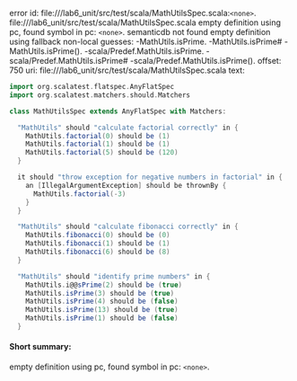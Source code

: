 error id: file://<WORKSPACE>/lab6_unit/src/test/scala/MathUtilsSpec.scala:`<none>`.
file://<WORKSPACE>/lab6_unit/src/test/scala/MathUtilsSpec.scala
empty definition using pc, found symbol in pc: `<none>`.
semanticdb not found
empty definition using fallback
non-local guesses:
	 -MathUtils.isPrime.
	 -MathUtils.isPrime#
	 -MathUtils.isPrime().
	 -scala/Predef.MathUtils.isPrime.
	 -scala/Predef.MathUtils.isPrime#
	 -scala/Predef.MathUtils.isPrime().
offset: 750
uri: file://<WORKSPACE>/lab6_unit/src/test/scala/MathUtilsSpec.scala
text:
```scala
import org.scalatest.flatspec.AnyFlatSpec
import org.scalatest.matchers.should.Matchers

class MathUtilsSpec extends AnyFlatSpec with Matchers:

  "MathUtils" should "calculate factorial correctly" in {
    MathUtils.factorial(0) should be (1)
    MathUtils.factorial(1) should be (1)
    MathUtils.factorial(5) should be (120)
  }

  it should "throw exception for negative numbers in factorial" in {
    an [IllegalArgumentException] should be thrownBy {
      MathUtils.factorial(-3)
    }
  }

  "MathUtils" should "calculate fibonacci correctly" in {
    MathUtils.fibonacci(0) should be (0)
    MathUtils.fibonacci(1) should be (1)
    MathUtils.fibonacci(6) should be (8)
  }

  "MathUtils" should "identify prime numbers" in {
    MathUtils.i@@sPrime(2) should be (true)
    MathUtils.isPrime(3) should be (true)
    MathUtils.isPrime(4) should be (false)
    MathUtils.isPrime(13) should be (true)
    MathUtils.isPrime(1) should be (false)
  }

```


#### Short summary: 

empty definition using pc, found symbol in pc: `<none>`.